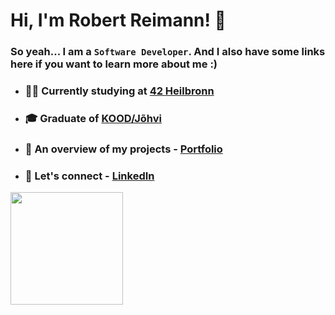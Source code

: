 # Hi, I'm Robert Reimann! 👋

### So yeah... I am a `Software Developer`. And I also have some links here if you want to learn more about me :) 

-   ### 👨‍💻 Currently studying at [42 Heilbronn](https://www.42heilbronn.de/en/)
-   ### 🎓 Graduate of [KOOD/Jõhvi](https://kood.tech)
-   ### 💼 An overview of my projects - [Portfolio](https://mm1132.github.io/portfolio/)
-   ### 🔗 Let's connect - [LinkedIn](https://www.linkedin.com/in/r-reimann/)

<img height="180em" src="https://github-readme-stats-eight-theta.vercel.app/api/top-langs/?username=N03l-MG&layout=compact&langs_count=4&theme=radical"/>
